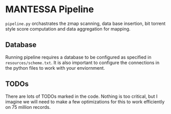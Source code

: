 # MANTESSA Pipeline

`pipeline.py` orchastrates the zmap scanning, data base insertion, bit torrent style score computation and data aggregation for mapping. 

## Database

Running pipeline requires a database to be configured as specified in `resources/scheme.txt`.
It is also important to configure the connections in the python files to work with your enviornment. 

## TODOs 

There are lots of TODOs marked in the code. Nothing is too critical, but I imagine we will need to make 
a few optimizations for this to work efficiently on 75 million records. 

